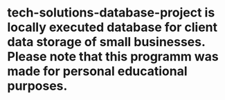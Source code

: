 # tech-solutions-database-project is locally executed database for client data storage of small businesses. Please note that this programm was made for personal educational purposes.
